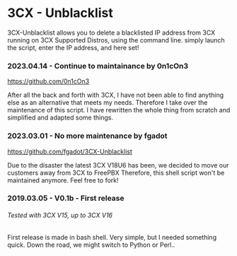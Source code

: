 # 3CX - Unblacklist
3CX-Unblacklist allows you to delete a blacklisted IP address from 3CX running on 3CX Supported Distros, using the command line.
simply launch the script, enter the IP address, and here set!

### 2023.04.14 - Continue to maintainance by 0n1cOn3
https://github.com/0n1cOn3

After all the back and forth with 3CX, I have not been able to find anything else as an alternative that meets my needs. Therefore I take over the maintenance of this script. 
I have rewritten the whole thing from scratch and simplified and adapted some things.

### 2023.03.01 - No more maintenance by fgadot
https://github.com/fgadot/3CX-Unblacklist

Due to the disaster the latest 3CX V18U6 has been, we decided to move our customers away from 3CX to FreePBX
Therefore, this shell script won't be maintained anymore. Feel free to fork!

### 2019.03.05 - V0.1b - First release
###### Tested with 3CX V15, up to 3CX V16
First release is made in bash shell. Very simple, but I needed something quick. 
Down the road, we might switch to Python or Perl..
